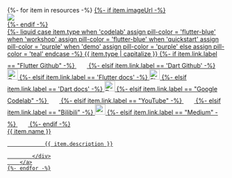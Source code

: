 <section class="card-grid" id="all-resources-grid">
    {%- for item in resources -%}
        <a id="{{ item.name }}"
           data-type="{{ item.type }}"
           data-tags='{{ item.tags | join: ", " }}'
           data-description="{{ item.description }}"
           class="card outlined-card"
           href="{{ item.link.url }}"
           target="_blank"
        >
            {%- if item.imageUrl -%}
                <div class="card-image-holder-material-3">
                    <img src='{{ item.imageUrl }}'>
                </div>
            {%- endif -%}
            <div class="card-leading">
                {%- liquid
                    case item.type
                        when 'codelab'
                            assign pill-color = 'flutter-blue'
                        when 'workshop'
                            assign pill-color = 'flutter-blue'
                        when 'quickstart'
                            assign pill-color = 'purple'
                        when 'demo'
                            assign pill-color = 'purple'
                        else
                            assign pill-color = 'teal'
                    endcase -%}
                <span class="pill-sm {{ pill-color }}">{{ item.type | capitalize }}</span>
                {%- if item.link.label == "Flutter Github" -%}
                    <svg class="monochrome-icon" width="24px" height="24px">
                      <use href="/assets/images/social/github.svg#github"></use>
                    </svg>
                {%- elsif item.link.label == 'Dart Github' -%}
                    <img src="/assets/images/branding/dart/logo.svg" width="24px" alt="Dart logo" />
                {%- elsif item.link.label == 'Flutter docs' -%}
                    <img src='/assets/images/branding/flutter/icon/1080.png' alt="Flutter logo" width="24px"/>
                {%- elsif item.link.label == 'Dart docs' -%}
                    <img src='/assets/images/branding/dart/logo.svg' alt="Dart icon" width="24px"/>
                {%- elsif item.link.label == "Google Codelab" -%}
                    <svg width="24px" height="24px">
                      <use href="/assets/images/social/google-developers.svg#google-developers"></use>
                    </svg>
                {%- elsif item.link.label == "YouTube" -%}
                    <svg style="color: red" width="24px" height="24px">
                      <use href="/assets/images/social/youtube.svg#youtube"></use>
                    </svg>
                {%- elsif item.link.label == "Bilibili" -%}
                    <img  width="24px" height="24px" src="/assets/images/social/bilibili.svg" />
                {%- elsif item.link.label == "Medium" -%}
                    <svg class="monochrome-icon" width="24px" height="24px">
                      <use href="/assets/images/social/medium.svg#medium"></use>
                    </svg>
                {%- endif -%}
            </div>
            <div class="card-header">
                <span class="card-title">{{ item.name }}</span>
            </div>
            <div class="card-content">

                {{ item.description }}

            </div>
        </a>
    {%- endfor -%}
</section>

